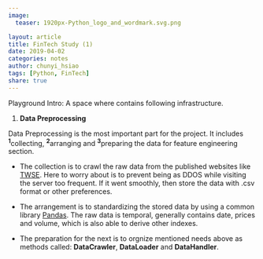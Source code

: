 ```yaml
---
image:
  teaser: 1920px-Python_logo_and_wordmark.svg.png

layout: article
title: FinTech Study (1)
date: 2019-04-02
categories: notes
author: chunyi_hsiao
tags: [Python, FinTech]
share: true
---
```


Playground Intro: A space where contains following infrastructure.

1. __Data Preprocessing__

Data Preprocessing is the most important part for the project. It includes <sup>**1**</sup>collecting, <sup>**2**</sup>arranging and <sup>**3**</sup>preparing the data for feature engineering section.

 - The collection is to crawl the raw data from the published websites like [TWSE](http://www.twse.com.tw/zh/). Here to worry about is to prevent being as DDOS while visiting the server too frequent. If it went smoothly, then store the data with .csv format or other preferences.

 - The arrangement is to standardizing the stored data by using a common library [Pandas](https://pandas.pydata.org). The raw data is temporal, generally contains date, prices and volume, which is also able to derive other indexes. 

 - The preparation for the next is to orgnize mentioned needs above as methods called: **DataCrawler**, **DataLoader** and **DataHandler**.
